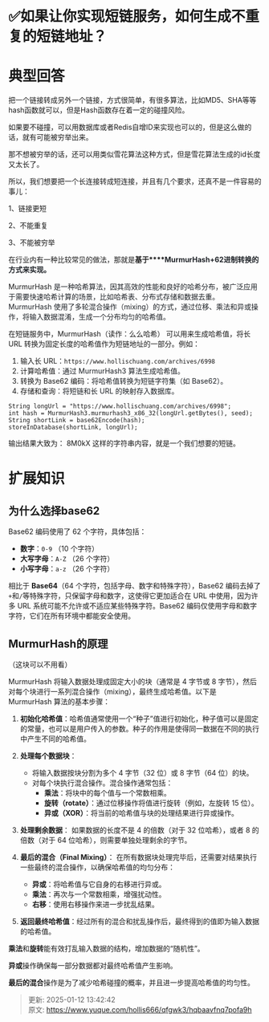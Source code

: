 # ✅如果让你实现短链服务，如何生成不重复的短链地址？

# 典型回答


把一个链接转成另外一个链接，方式很简单，有很多算法，比如MD5、SHA等等hash函数就可以，但是Hash函数存在着一定的碰撞风险。



如果要不碰撞，可以用数据库或者Redis自增ID来实现也可以的，但是这么做的话，就有可能被穷举出来。



那不想被穷举的话，还可以用类似雪花算法这种方式，但是雪花算法生成的id长度又太长了。



所以，我们想要把一个长连接转成短连接，并且有几个要求，还真不是一件容易的事儿：



1、链接更短

2、不能重复

3、不能被穷举



在行业内有一种比较常见的做法，那就是**基于****<font style="color:rgb(31, 35, 40);">MurmurHash+62进制转换的方式来实现。</font>**

<font style="color:rgb(31, 35, 40);"></font>

MurmurHash<font style="color:rgb(31, 35, 40);"> 是一种哈希算法，因其高效的性能和良好的哈希分布，被广泛应用于需要快速哈希计算的场景，比如哈希表、分布式存储和数据去重。 MurmurHash 使用了多轮混合操作（mixing）的方式，通过位移、乘法和异或操作，将输入数据混淆，生成一个分布均匀的哈希值。  </font>

<font style="color:rgb(31, 35, 40);"></font>

在短链服务中，MurmurHash（读作：么么哈希） 可以用来生成哈希值，将长 URL 转换为固定长度的哈希值作为短链地址的一部分。例如：



1. 输入长 URL<font style="color:rgb(31, 35, 40);">：</font>`https://www.hollischuang.com/archives/6998`
2. 计算哈希值<font style="color:rgb(31, 35, 40);">：通过 MurmurHash3 算法生成哈希值。</font>
3. 转换为 Base62 编码<font style="color:rgb(31, 35, 40);">：将哈希值转换为短链字符集（如 Base62）。</font>
4. 存储和查询<font style="color:rgb(31, 35, 40);">：将短链和长 URL 的映射存入数据库。</font>

<font style="color:rgb(31, 35, 40);"></font>

```plain
String longUrl = "https://www.hollischuang.com/archives/6998";
int hash = MurmurHash3.murmurhash3_x86_32(longUrl.getBytes(), seed);
String shortLink = base62Encode(hash);
storeInDatabase(shortLink, longUrl);
```



输出结果大致为： 8M0kX  这样的字符串内容，就是一个我们想要的短链。



# 扩展知识


## 为什么选择base62


Base62 编码使用了 62 个字符，具体包括：

+ **数字**：`0-9` （10 个字符）
+ **大写字母**：`A-Z` （26 个字符）
+ **小写字母**：`a-z` （26 个字符）



相比于 **Base64**（64 个字符，包括字母、数字和特殊字符），Base62 编码去掉了`+`和`/`等特殊字符，只保留字母和数字，这使得它更加适合在 URL 中使用，因为许多 URL 系统可能不允许或不适应某些特殊字符。Base62 编码仅使用字母和数字字符，它们在所有环境中都能安全使用。





## MurmurHash的原理


（这块可以不用看）



MurmurHash 将输入数据处理成固定大小的块（通常是 4 字节或 8 字节），然后对每个块进行一系列混合操作（mixing），最终生成哈希值。以下是 MurmurHash 算法的基本步骤：



1. **初始化哈希值**：哈希值通常使用一个“种子”值进行初始化，种子值可以是固定的常量，也可以是用户传入的参数。种子的作用是使得同一数据在不同的执行中产生不同的哈希值。



2. **处理每个数据块**：
    - 将输入数据按块分割为多个 4 字节（32 位）或 8 字节（64 位）的块。
    - 对每个块执行混合操作。混合操作通常包括：
        * **乘法**：将块中的每个值与一个常数相乘。
        * **旋转（rotate）**：通过位移操作将值进行旋转（例如，左旋转 15 位）。
        * **异或（XOR）**：将当前的哈希值与块的处理结果进行异或操作。



3. **处理剩余数据**： 如果数据的长度不是 4 的倍数（对于 32 位哈希），或者 8 的倍数（对于 64 位哈希），则需要单独处理剩余的字节。



4. **最后的混合（Final Mixing）**： 在所有数据块处理完毕后，还需要对结果执行一些最终的混合操作，以确保哈希值的均匀分布：
    - **异或**：将哈希值与它自身的右移进行异或。
    - **乘法**：再次与一个常数相乘，增强扰动性。
    - **右移**：使用右移操作来进一步扰乱结果。



5. **返回最终哈希值**：经过所有的混合和扰乱操作后，最终得到的值即为输入数据的哈希值。





**乘法**和**旋转**能有效打乱输入数据的结构，增加数据的“随机性”。

**异或**操作确保每一部分数据都对最终哈希值产生影响。

**最后的混合**操作是为了减少哈希碰撞的概率，并且进一步提高哈希值的均匀性。



> 更新: 2025-01-12 13:42:42  
> 原文: <https://www.yuque.com/hollis666/qfgwk3/hqbaavfnq7pofa9h>